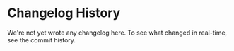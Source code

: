 # Changelog History

We're not yet wrote any changelog here. To see what changed in real-time, see the commit history.
